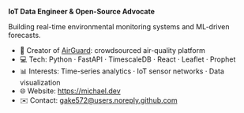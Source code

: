**IoT Data Engineer & Open-Source Advocate**

Building real-time environmental monitoring systems and ML-driven forecasts.

- 🔧 Creator of [AirGuard](https://github.com/michael/airguard): crowdsourced air-quality platform  
- 💻 Tech: Python · FastAPI · TimescaleDB · React · Leaflet · Prophet  
- 📊 Interests: Time-series analytics · IoT sensor networks · Data visualization  
- 🌐 Website: https://michael.dev  
- ✉️ Contact: gake572@users.noreply.github.com
